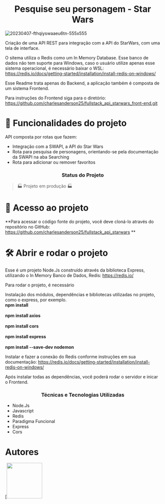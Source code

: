<h1 align="center"> Pesquise seu personagem - Star Wars </h1>

![20230407-fthqiyswaaeu6tn-555x555](https://github.com/charlesanderson25/fullstack_api_starwars/assets/54293151/942591ad-4868-437a-95f3-a77bda7ec752)

Criação de uma API REST para integração com a API do StarWars, com uma tela de interface.

O sitema utiliza o Redis como um In Memory Database. Esse banco de dados não tem suporte para Windows, caso o usuário utilize apenas esse sistema operacional, é necessário baixar o WSL: https://redis.io/docs/getting-started/installation/install-redis-on-windows/

Esse Readme trata apenas do Backend, a aplicação também é composta de um sistema Frontend. 

Para instruções do Frontend siga para o diretório: https://github.com/charlesanderson25/fullstack_api_starwars_front-end.git

# :hammer: Funcionalidades do projeto

API composta por rotas que fazem:

- Integração com a SWAPI, a API do Star Wars
- Rota para pesquisa de personagens, orientando-se pela documentação da SWAPI na aba Searching
- Rota para adicionar ou remover favoritos

<h3 align="center"> Status do Projeto </h3> 

> :factory: Projeto em produção :factory:

# 📁 Acesso ao projeto

**Para acessar o código fonte do projeto, você deve cloná-lo através do repositório no GitHub: https://github.com/charlesanderson25/fullstack_api_starwars **

# 🛠️ Abrir e rodar o projeto

Esse é um projeto Node.Js construído através da biblioteca Express, utilizando o In Memory Banco de Dados, Redis: https://redis.io/

Para rodar o projeto, é necessário

Instalação dos módulos, dependências e bibliotecas utilizadas no projeto, como o express, por exemplo. 
<br><strong>npm install</strong></br> 
<br><strong>npm install axios</strong></br> 
<br><strong>npm install cors</strong></br> 
<br><strong>npm install express</strong></br> 
<br><strong>npm install --save-dev nodemon</strong></br>

Instalar e fazer a conexão do Redis conforme instruções em sua documentação: https://redis.io/docs/getting-started/installation/install-redis-on-windows/

Após instalar todas as dependências, você poderá rodar o servidor e inicar o Frontend.

<h3 align="center"> Técnicas e Tecnologias Utilizadas </h3> 

- Node.Js
- Javascript
- Redis
- Paradigma Funcional
- Express
- Cors

# Autores
 
[<img loading="lazy" src="https://avatars.githubusercontent.com/u/54293151?v=4" width=115><br><sub> 
